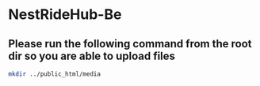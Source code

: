 # NestRideHub-Be

## Please run the following command from the root dir so you are able to upload files

```sh
mkdir ../public_html/media
```
